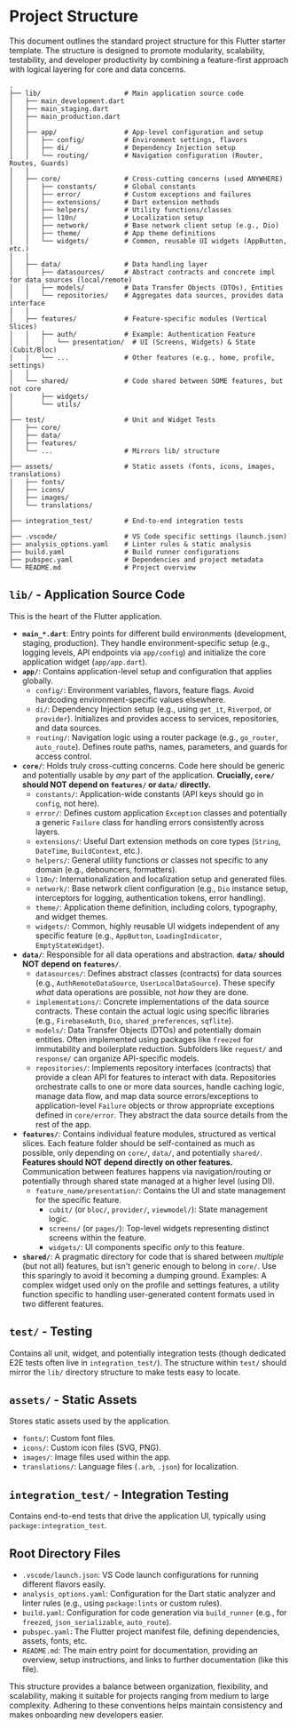 # Project Structure

This document outlines the standard project structure for this Flutter starter template. The structure is designed to promote modularity, scalability, testability, and developer productivity by combining a feature-first approach with logical layering for core and data concerns.

```
.
├── lib/                     # Main application source code
│   ├── main_development.dart
│   ├── main_staging.dart
│   ├── main_production.dart
│   │
│   ├── app/                 # App-level configuration and setup
│   │   ├── config/          # Environment settings, flavors
│   │   ├── di/              # Dependency Injection setup
│   │   └── routing/         # Navigation configuration (Router, Routes, Guards)
│   │
│   ├── core/                # Cross-cutting concerns (used ANYWHERE)
│   │   ├── constants/       # Global constants
│   │   ├── error/           # Custom exceptions and failures
│   │   ├── extensions/      # Dart extension methods
│   │   ├── helpers/         # Utility functions/classes
│   │   ├── l10n/            # Localization setup
│   │   ├── network/         # Base network client setup (e.g., Dio)
│   │   ├── theme/           # App theme definitions
│   │   └── widgets/         # Common, reusable UI widgets (AppButton, etc.)
│   │
│   ├── data/                # Data handling layer
│   │   ├── datasources/     # Abstract contracts and concrete impl for data sources (local/remote)
│   │   ├── models/          # Data Transfer Objects (DTOs), Entities
│   │   └── repositories/    # Aggregates data sources, provides data interface
│   │
│   ├── features/            # Feature-specific modules (Vertical Slices)
│   │   ├── auth/            # Example: Authentication Feature
│   │   │   └── presentation/  # UI (Screens, Widgets) & State (Cubit/Bloc)
│   │   └── ...              # Other features (e.g., home, profile, settings)
│   │
│   └── shared/              # Code shared between SOME features, but not core
│       ├── widgets/
│       └── utils/
│
├── test/                    # Unit and Widget Tests
│   ├── core/
│   ├── data/
│   ├── features/
│   └── ...                  # Mirrors lib/ structure
│
├── assets/                  # Static assets (fonts, icons, images, translations)
│   ├── fonts/
│   ├── icons/
│   ├── images/
│   └── translations/
│
├── integration_test/        # End-to-end integration tests
│
├── .vscode/                 # VS Code specific settings (launch.json)
├── analysis_options.yaml    # Linter rules & static analysis
├── build.yaml               # Build runner configurations
├── pubspec.yaml             # Dependencies and project metadata
└── README.md                # Project overview
```

## `lib/` - Application Source Code

This is the heart of the Flutter application.

- **`main_*.dart`**: Entry points for different build environments (development, staging, production). They handle environment-specific setup (e.g., logging levels, API endpoints via `app/config`) and initialize the core application widget (`app/app.dart`).
- **`app/`**: Contains application-level setup and configuration that applies globally.
  - `config/`: Environment variables, flavors, feature flags. Avoid hardcoding environment-specific values elsewhere.
  - `di/`: Dependency Injection setup (e.g., using `get_it`, `Riverpod`, or `provider`). Initializes and provides access to services, repositories, and data sources.
  - `routing/`: Navigation logic using a router package (e.g., `go_router`, `auto_route`). Defines route paths, names, parameters, and guards for access control.
- **`core/`**: Holds truly cross-cutting concerns. Code here should be generic and potentially usable by _any_ part of the application. **Crucially, `core/` should NOT depend on `features/` or `data/` directly.**
  - `constants/`: Application-wide constants (API keys should go in `config`, not here).
  - `error/`: Defines custom application `Exception` classes and potentially a generic `Failure` class for handling errors consistently across layers.
  - `extensions/`: Useful Dart extension methods on core types (`String`, `DateTime`, `BuildContext`, etc.).
  - `helpers/`: General utility functions or classes not specific to any domain (e.g., debouncers, formatters).
  - `l10n/`: Internationalization and localization setup and generated files.
  - `network/`: Base network client configuration (e.g., `Dio` instance setup, interceptors for logging, authentication tokens, error handling).
  - `theme/`: Application theme definition, including colors, typography, and widget themes.
  - `widgets/`: Common, highly reusable UI widgets independent of any specific feature (e.g., `AppButton`, `LoadingIndicator`, `EmptyStateWidget`).
- **`data/`**: Responsible for all data operations and abstraction. **`data/` should NOT depend on `features/`**.
  - `datasources/`: Defines abstract classes (contracts) for data sources (e.g., `AuthRemoteDataSource`, `UserLocalDataSource`). These specify _what_ data operations are possible, not _how_ they are done.
  - `implementations/`: Concrete implementations of the data source contracts. These contain the actual logic using specific libraries (e.g., `FirebaseAuth`, `Dio`, `shared_preferences`, `sqflite`).
  - `models/`: Data Transfer Objects (DTOs) and potentially domain entities. Often implemented using packages like `freezed` for immutability and boilerplate reduction. Subfolders like `request/` and `response/` can organize API-specific models.
  - `repositories/`: Implements repository interfaces (contracts) that provide a clean API for features to interact with data. Repositories orchestrate calls to one or more data sources, handle caching logic, manage data flow, and map data source errors/exceptions to application-level `Failure` objects or throw appropriate exceptions defined in `core/error`. They abstract the data source details from the rest of the app.
- **`features/`**: Contains individual feature modules, structured as vertical slices. Each feature folder should be self-contained as much as possible, only depending on `core/`, `data/`, and potentially `shared/`. **Features should NOT depend directly on other features.** Communication between features happens via navigation/routing or potentially through shared state managed at a higher level (using DI).
  - `feature_name/presentation/`: Contains the UI and state management for the specific feature.
    - `cubit/` (or `bloc/`, `provider/`, `viewmodel/`): State management logic.
    - `screens/` (or `pages/`): Top-level widgets representing distinct screens within the feature.
    - `widgets/`: UI components specific _only_ to this feature.
- **`shared/`**: A pragmatic directory for code that is shared between _multiple_ (but not all) features, but isn't generic enough to belong in `core/`. Use this sparingly to avoid it becoming a dumping ground. Examples: A complex widget used only on the profile and settings features, a utility function specific to handling user-generated content formats used in two different features.

## `test/` - Testing

Contains all unit, widget, and potentially integration tests (though dedicated E2E tests often live in `integration_test/`). The structure within `test/` should mirror the `lib/` directory structure to make tests easy to locate.

## `assets/` - Static Assets

Stores static assets used by the application.

- `fonts/`: Custom font files.
- `icons/`: Custom icon files (SVG, PNG).
- `images/`: Image files used within the app.
- `translations/`: Language files (`.arb`, `.json`) for localization.

## `integration_test/` - Integration Testing

Contains end-to-end tests that drive the application UI, typically using `package:integration_test`.

## Root Directory Files

- `.vscode/launch.json`: VS Code launch configurations for running different flavors easily.
- `analysis_options.yaml`: Configuration for the Dart static analyzer and linter rules (e.g., using `package:lints` or custom rules).
- `build.yaml`: Configuration for code generation via `build_runner` (e.g., for `freezed`, `json_serializable`, `auto_route`).
- `pubspec.yaml`: The Flutter project manifest file, defining dependencies, assets, fonts, etc.
- `README.md`: The main entry point for documentation, providing an overview, setup instructions, and links to further documentation (like this file).

This structure provides a balance between organization, flexibility, and scalability, making it suitable for projects ranging from medium to large complexity. Adhering to these conventions helps maintain consistency and makes onboarding new developers easier.

